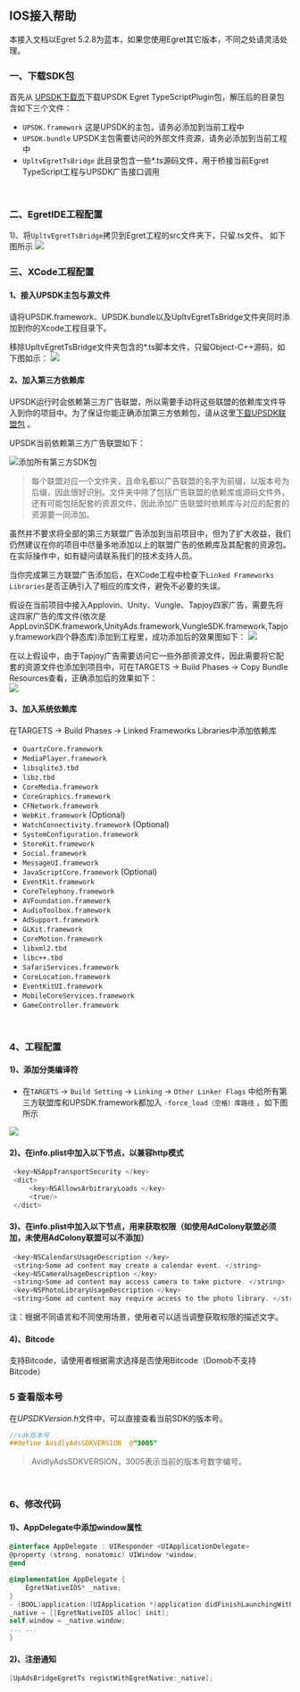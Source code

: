 ## IOS接入帮助

本接入文档以Egret 5.2.8为蓝本，如果您使用Egret其它版本，不同之处请灵活处理。

### 一、下载SDK包
首先从 [UPSDK下载页](http://docs.upltv.com/docs/show/13 "SDK下载页面")下载UPSDK Egret TypeScriptPlugin包，解压后的目录包含如下三个文件：
- `UPSDK.framework` 这是UPSDK的主包，请务必添加到当前工程中
- `UPSDK.bundle` UPSDK主包需要访问的外部文件资源，请务必添加到当前工程中
- `UpltvEgretTsBridge` 此目录包含一些*.ts源码文件，用于桥接当前Egret TypeScript工程与UPSDK广告接口调用
</br>


### 二、EgretIDE工程配置

1)、将`UpltvEgretTsBridge`拷贝到Egret工程的src文件夹下，只留.ts文件。
如下图所示
![](http://docc.upltv.com/uploads/201809/5ba096f858faf_5ba096f8.png)
</br>
### 三、XCode工程配置

#### 1、接入UPSDK主包与源文件
请将UPSDK.framework、UPSDK.bundle以及UpltvEgretTsBridge文件夹同时添加到你的Xcode工程目录下。

移除UpltvEgretTsBridge文件夹包含的*.ts脚本文件，只留Object-C++源码，如下图如示：
![](http://docc.upltv.com/uploads/201809/5ba095754ee34_5ba09575.png)


#### 2、加入第三方依赖库
UPSDK运行时会依赖第三方广告联盟，所以需要手动将这些联盟的依赖库文件导入到你的项目中。为了保证你能正确添加第三方依赖包，请从这里[下载UPSDK联盟包](http://ads-sdk-doc.haloapps.com/docs/show/13 "SDK第三方包下载") 。

UPSDK当前依赖第三方广告联盟如下：

![添加所有第三方SDK包](http://docc.upltv.com/uploads/201709/59afafb9143e9_59afafb9.png "添加所有第三方SDK包")

> 每个联盟对应一个文件夹，且命名都以广告联盟的名字为前缀，以版本号为后缀，因此很好识别。文件夹中除了包括广告联盟的依赖库或源码文件外，还有可能包括配套的资源文件，因此添加广告联盟时依赖库与对应的配套的资源要一同添加。

虽然并不要求将全部的第三方联盟广告添加到当前项目中，但为了扩大收益，我们仍然建议在你的项目中尽量多地添加以上的联盟广告的依赖库及其配套的资源包。在实际操作中，如有疑问请联系我们的技术支持人员。

当你完成第三方联盟广告添加后，在XCode工程中检查下`Linked Frameworks Libraries`是否正确引入了相应的库文件，避免不必要的失误。

假设在当前项目中接入Applovin、Unity、Vungle、Tapjoy四家广告，需要先将这四家广告的库文件(依次是AppLovinSDK.framework,UnityAds.framework,VungleSDK.framework,Tapjoy.framework四个静态库)添加到工程里，成功添加后的效果图如下：
![](http://docc.upltv.com/uploads/201804/5acc6644c33a5_5acc6644.png)

在以上假设中，由于Tapjoy广告需要访问它一些外部资源文件，因此需要将它配套的资源文件也添加到项目中，可在TARGETS → Build Phases → Copy Bundle Resources查看，正确添加后的效果如下：
<br>
![](http://docc.upltv.com/uploads/201804/5acc70803fec8_5acc7080.png)


#### 3、加入系统依赖库
在TARGETS → Build Phases → Linked Frameworks Libraries中添加依赖库
- `QuartzCore.framework`
- `MediaPlayer.framework`
- `libsqlite3.tbd`
- `libz.tbd`
- `CoreMedia.framework`
- `CoreGraphics.framework`
- `CFNetwork.framework`
- `WebKit.framework` (Optional)
- `WatchConnectivity.framework`	(Optional)
- `SystemConfiguration.framework`
- `StoreKit.framework`
- `Social.framework`
- `MessageUI.framework`
- `JavaScriptCore.framework`	(Optional)
- `EventKit.framework`
- `CoreTelephony.framework`
- `AVFoundation.framework`
- `AudioToolbox.framework`
- `AdSupport.framework`
- `GLKit.framework`
- `CoreMotion.framework`
- `libxml2.tbd`
- `libc++.tbd`
- `SafariServices.framework`
- `CoreLocation.framework`
- `EventKitUI.framework`
- `MobileCoreServices.framework`
- `GameController.framework`
<br>

### 4、工程配置
#### 1)、添加分类编译符

- 在`TARGETS` → `Build Setting` → `Linking` → `Other Linker Flags` 中给所有第三方联盟库和UPSDK.framework都加入 `-force_load（空格）库路径` ，如下图所示

![](http://docc.upltv.com/uploads/201809/5ba21766e18e1_5ba21766.png)

#### 2)、在info.plist中加入以下节点，以兼容http模式

```objective-c
 <key>NSAppTransportSecurity </key>
 <dict>
	 <key>NSAllowsArbitraryLoads </key>
	 <true/>
 </dict>
```

#### 3)、在info.plist中加入以下节点，用来获取权限（如使用AdColony联盟必须加，未使用AdColony联盟可以不添加）
```objective-c
 <key>NSCalendarsUsageDescription </key>
 <string>Some ad content may create a calendar event. </string>
 <key>NSCameraUsageDescription </key>
 <string>Some ad content may access camera to take picture. </string>
 <key>NSPhotoLibraryUsageDescription </key>
 <string>Some ad content may require access to the photo library. </string>
```

注：根据不同语言和不同使用场景，使用者可以适当调整获取权限的描述文字。
<br>

#### 4)、Bitcode
支持Bitcode，请使用者根据需求选择是否使用Bitcode（Domob不支持Bitcode）
<br>
### 5 查看版本号
在*UPSDKVersion.h*文件中，可以直接查看当前SDK的版本号。

```objective-c
//sdk版本号
##define AvidlyAdsSDKVERSION  @"3005"
```
> AvidlyAdsSDKVERSION，3005表示当前的版本号数字编号。
<br>

### 6、修改代码
#### 1)、AppDelegate中添加window属性
```objective-c
@interface AppDelegate : UIResponder <UIApplicationDelegate>
@property (strong, nonatomic) UIWindow *window;
@end

@implementation AppDelegate {
    EgretNativeIOS* _native;
}
- (BOOL)application:(UIApplication *)application didFinishLaunchingWithOptions:(NSDictionary *)launchOptions{
_native = [[EgretNativeIOS alloc] init];
self.window = _native.window;
... ...
}
```
#### 2)、注册通知
```objective-c
[UpAdsBridgeEgretTs registWithEgretNative:_native];
```
